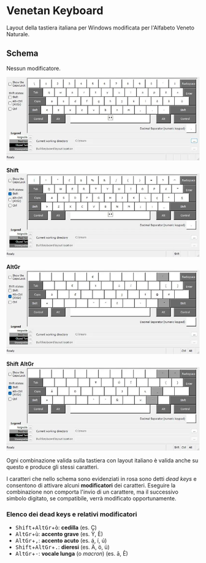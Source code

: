 # Venetan Keyboard

Layout della tastiera italiana per Windows modificata per l'Alfabeto Veneto Naturale.

## Schema

Nessun modificatore.

![keyboard with dead keys](images/Venetan.webp?raw=true)

**Shift**
![keyboard with dead keys](images/VenetanShft.webp?raw=true)

**AltGr**
![keyboard with dead keys](images/VenetanAltGr.webp?raw=true)

**Shift** **AltGr**
![keyboard with dead keys](images/VenetanShftAltGr.webp?raw=true)

Ogni combinazione valida sulla tastiera con layout italiano è valida anche su questo e produce gli stessi caratteri.

I caratteri che nello schema sono evidenziati in rosa sono detti *dead keys* e consentono di attivare alcuni **modificatori** dei caratteri.
Eseguire la combinazione non comporta l'invio di un carattere, ma il successivo simbolo digitato, se compatibile, verrà modificato opportunamente.

### Elenco dei dead keys e relativi modificatori

* <kbd>Shift</kbd>+<kbd>AltGr</kbd>+<kbd>ò</kbd>: **cedilla** (es. Ç)
* <kbd>AltGr</kbd>+<kbd>ù</kbd>: **accento grave** (es. Ỳ, È)
* <kbd>AltGr</kbd>+<kbd>,</kbd>: **accento acuto** (es. á, í, ú)
* <kbd>Shift</kbd>+<kbd>AltGr</kbd>+<kbd>.</kbd>: **dieresi** (es. Ä, ö, ü)
* <kbd>AltGr</kbd>+<kbd>-</kbd>: **vocale lunga** (o _macron_) (es. ā, Ē)
